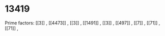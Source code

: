 # 13419

Prime factors: [[3]] , [[4473]] , [[3]] , [[1491]] , [[3]] , [[497]] , [[7]] , [[71]] , [[71]] , 